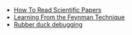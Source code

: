 
- [How To Read Scientific Papers](https://towardsdatascience.com/how-to-read-scientific-papers-df3afd454179)
- [Learning From the Feynman Technique](https://medium.com/taking-note/learning-from-the-feynman-technique-5373014ad230)
- [Rubber duck debugging](https://en.wikipedia.org/wiki/Rubber_duck_debugging)
